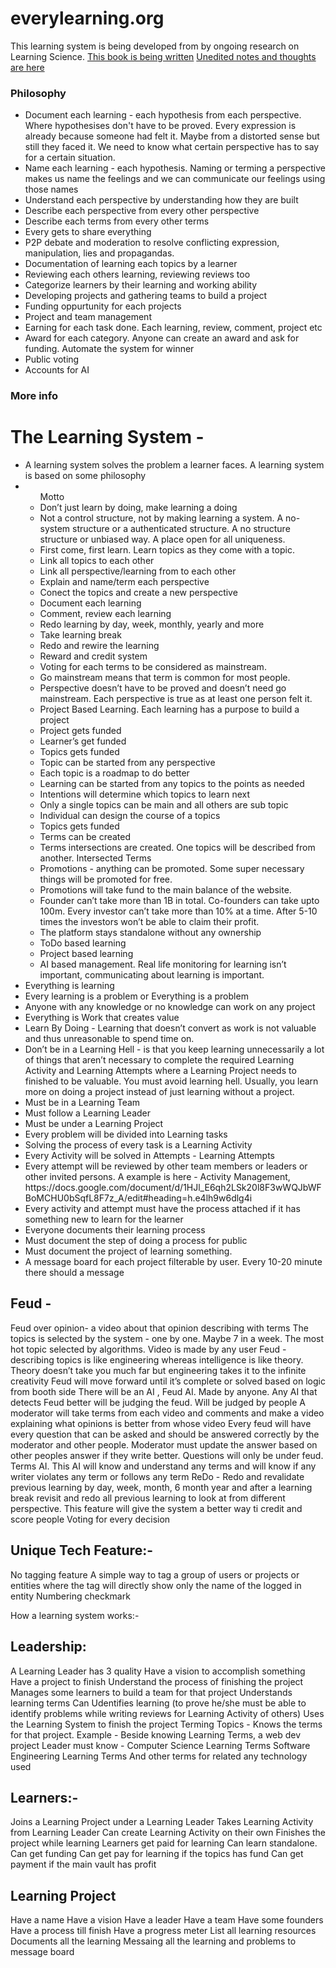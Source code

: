 <h1>everylearning.org</h1>
<p>This learning system is being developed from by ongoing research on Learning Science. 
<a href="https://docs.google.com/document/d/1jSYrEjyUqjkCsw9fu9rexfVDNfSIca1N55Curyc1fjg/edit?usp=sharing">This book is being written</a>
<a href="https://docs.google.com/document/d/16ylhp4EXtw18L7ITfOnWw8TwlhgCrEe-Q68AbiWsFdE/edit?usp=sharing">Unedited notes and thoughts are here</a>
<h3>Philosophy</h3>
<ul>
    <li>Document each learning - each hypothesis from each perspective. Where hypothesises don't have to be proved. Every expression is already because someone had felt it. Maybe from a distorted sense but still they faced it. We need to know what certain perspective has to say for a certain situation. </li>
    <li>Name each learning - each hypothesis. Naming or terming a perspective makes us name the feelings and we can communicate our feelings using those names</li>
    <li>Understand each perspective by understanding how they are built</li>
    <li>Describe each perspective from every other perspective</li>
    <li>Describe each terms from every other terms</li>
    <li>Every gets to share everything</li>
    <li>P2P debate and moderation to resolve conflicting expression, manipulation, lies and propagandas.</li>
    <li>Documentation of learning each topics by a learner</li>
    <li>Reviewing each others learning, reviewing reviews too</li>
    <li>Categorize learners by their learning and working ability</li>
    <li>Developing projects and gathering teams to build a project</li>
    <li>Funding oppurtunity for each projects</li>
    <li>Project and team management</li>
    <li>Earning for each task done. Each learning, review, comment, project etc</li>
    <li>Award for each category. Anyone can create an award and ask for funding. Automate the system for winner</li>
    <li>Public voting</li>
    <li>Accounts for AI</li>
</ul>

<h3>More info</h3>
<h1>The Learning System -</h1>
<ul>
<li>A learning system solves the problem a learner faces. A learning system is based on some philosophy</li>
<li>
<ul>Motto
<li>Don’t just learn by doing, make learning a doing</li>
<li>Not a control structure, not by making learning a system. A no-system structure or a authenticated structure. A no structure structure or unbiased way. A place open for all uniqueness.</li>
<li>First come, first learn. Learn topics as they come with a topic.</li>
<li>Link all topics to each other</li>
<li>Link all perspective/learning from to each other</li>
<li>Explain and name/term each perspective</li>
<li>Conect the topics and create a new perspective</li>
<li>Document each learning</li>
<li>Comment, review each learning</li>
<li>Redo learning by day, week, monthly, yearly and more</li>
<li>Take learning break</li>
<li>Redo and rewire the learning</li>
<li>Reward and credit system</li>
<li>Voting for each terms to be considered as mainstream.</li>
<li>Go mainstream means that term is common for most people.</li>
<li>Perspective doesn’t have to be proved and doesn’t need go mainstream. Each perspective is true as at least one person felt it.</li>
<li>Project Based Learning. Each learning has a purpose to build a project</li>
<li>Project gets funded</li>
<li>Learner’s get funded</li>
<li>Topics gets funded</li>
<li>Topic can be started from any perspective</li>
<li>Each topic is a roadmap to do better</li>
<li>Learning can be started from any topics to the points as needed</li>
<li>Intentions will determine which topics to learn next</li>
<li>Only a single topics can be main and all others are sub topic</li>
<li>Individual can design the course of a topics</li>
<li>Topics gets funded</li>
<li>Terms can be created</li>
<li> Terms intersections are created. One topics will be described from another. Intersected Terms</li>
<li>Promotions - anything can be promoted. Some super necessary things will be promoted for free. </li>
<li>Promotions will take fund to the main balance of the website.</li>
<li>Founder can’t take more than 1B in total. Co-founders can take upto 100m. Every investor can’t take more than 10% at a time. After 5-10 times the investors won’t be able to claim their profit. </li>
<li>The platform stays standalone without any ownership</li>
<li>ToDo based learning</li>
<li>Project based learning</li>
<li>AI based management. Real life monitoring for learning isn’t important, communicating about learning is important.</li>
    </ul></li>
<li>Everything is learning</li>
<li>Every learning is a problem or Everything is a problem</li>
<li>Anyone with any knowledge or no knowledge can work on any project</li>
<li>Everything is Work that creates value</li>
<li>Learn By Doing - Learning that doesn’t convert as work is not valuable and thus unreasonable to spend time on.</li>
<li>Don’t be in a Learning Hell - is that you keep learning unnecessarily a lot of things that aren’t necessary to complete the required Learning Activity and Learning Attempts where a Learning Project needs to finished to be valuable. You must avoid learning hell. Usually, you learn more on doing a project instead of just learning without a project. </li>
<li>Must be in a Learning Team</li>
<li>Must follow a Learning Leader</li>
<li>Must be under a Learning Project</li>
<li>Every problem will be divided into Learning tasks</li>
<li>Solving the process of every task is a Learning Activity</li>
<li>Every Activity will be solved in Attempts - Learning Attempts</li>
<li>Every attempt will be reviewed by other team members or leaders or other invited persons. A example is here - Activity Management, https://docs.google.com/document/d/1HJl_E6qh2LSk20l8F3wWQJbWFBoMCHU0bSqfL8F7z_A/edit#heading=h.e4lh9w6dlg4i</li>
<li>Every activity and attempt must have the process attached if it has something new to learn for the learner</li>
<li>Everyone documents their learning process</li>
<li>Must document the step of doing a process for public</li>
<li>Must document the project of learning something.</li>
<li>A message board for each project filterable by user. Every 10-20 minute there should a message</li>
</ul>

<h2>Feud -</h2> 
Feud over opinion- a video about that opinion describing with terms
The topics is selected by the system - one by one. Maybe 7 in a week. The most hot topic selected by algorithms. Video is made by any user
Feud - describing topics is like engineering whereas intelligence is like theory. Theory doesn’t take you much far but engineering takes it to the infinite creativity
Feud will move forward until it’s complete or solved based on logic from booth side
There will be an AI , Feud AI. Made by anyone. Any AI that detects Feud better will be judging the feud.
Will be judged by people
A moderator will take  terms from each video and comments and make a video explaining what opinions is better from whose video
Every feud will have every question that can be asked and should be answered correctly by the moderator and other people. Moderator must update the answer based on other peoples answer if they write better. Questions will only be under feud. 
Terms AI. This AI will know and understand any terms and will know if any writer violates any term or follows any term
 ReDo - Redo and revalidate previous learning by day, week, month, 6 month year and after a learning break revisit and redo all previous learning to look at from different perspective. This feature will give the system a better way ti credit and score people
 Voting for every decision

<h2>Unique Tech Feature:-</h2>
No tagging feature
A simple way to tag a group of users or projects or entities where the tag will directly show only the name of the logged in entity
Numbering checkmark

How a learning system works:-

<h2>Leadership:</h2>
A Learning Leader has 3 quality
Have a vision to accomplish something
Have a project to finish
Understand the process of finishing the project
Manages some learners to build a team for that project
Understands learning terms
Can Udentifies learning (to prove he/she must be able to identify problems while writing reviews for Learning Activity of others)
Uses the Learning System to finish the project
Terming Topics - Knows the terms for that project. Example - Beside knowing Learning Terms, a web dev project Leader must know -
Computer Science Learning Terms
Software Engineering Learning Terms
And other terms for related any technology used

<h2>Learners:-</h2>
Joins a Learning Project under a Learning Leader
Takes Learning Activity from Learning Leader
Can create Learning Activity on their own
Finishes the project while learning
Learners get paid for learning
Can learn standalone.
Can get funding
Can get pay for learning if the topics has fund
Can get payment if the main vault has profit

<h2>Learning Project</h2>
Have a name
Have a vision
Have a leader
Have a team
Have some founders
Have a process till finish
Have a progress meter
List all learning resources
Documents all the learning
Messaing all the learning and problems to message board

